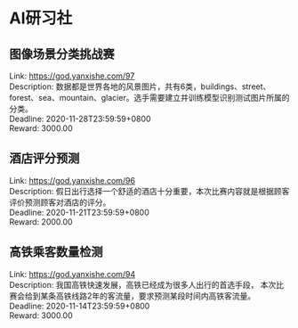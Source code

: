 # AI研习社



## 图像场景分类挑战赛

Link: https://god.yanxishe.com/97  
Description: 数据都是世界各地的风景图片，共有6类，buildings、street、forest、sea、mountain、glacier。选手需要建立并训练模型识别测试图片所属的分类。  
Deadline: 2020-11-28T23:59:59+0800  
Reward: 3000.00  


## 酒店评分预测

Link: https://god.yanxishe.com/96  
Description: 假日出行选择一个舒适的酒店十分重要，本次比赛内容就是根据顾客评价预测顾客对酒店的评分。  
Deadline: 2020-11-21T23:59:59+0800  
Reward: 2000.00  


## 高铁乘客数量检测

Link: https://god.yanxishe.com/94  
Description: 我国高铁快速发展，高铁已经成为很多人出行的首选手段，  本次比赛会给到某条高铁线路2年的客流量，要求预测某段时间内高铁客流量。  
Deadline: 2020-11-14T23:59:59+0800  
Reward: 3000.00  

